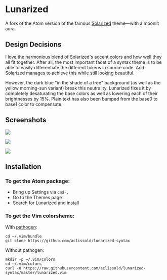 Lunarized
=========
A fork of the Atom version of the famous [Solarized] theme—with a moonlit aura.

Design Decisions
----------------

I love the harmonious blend of Solarized's accent colors and how well they all fit together.
After all, the most important facet of a syntax theme is to be able to easily differentiate
the different tokens in source code. And Solarized manages to achieve this while still
looking beautiful.

However, the dark blue "in the shade of a tree" background (as well as the yellow
morning-sun variant) break this neutrality. Lunarized fixes it by completely
desaturating the base colors as well as lowering each of their brightnesses by 15%.
Plain text has also been bumped from the base0 to base1 color to compensate.

Screenshots
-----------

![](https://dl.dropboxusercontent.com/u/82187473/Screenshots/Lunarized-Zsh.png)

![](https://dl.dropboxusercontent.com/u/82187473/Screenshots/Lunarized-CSS.png)

![](https://dl.dropboxusercontent.com/u/82187473/Screenshots/Lunarized-Vim.png)

Installation
------------

### To get the Atom package:

* Bring up Settings via `cmd-,`
* Go to the Themes page
* Search for Lunarized and install

### To get the Vim colorsheme:

With [pathogen]:

    cd ~/.vim/bundle
    git clone https://github.com/aclissold/lunarized-syntax

Without pathogen:

    mkdir -p ~/.vim/colors
    cd ~/.vim/colors
    curl -O https://raw.githubusercontent.com/aclissold/lunarized-syntax/master/lunarized.vim


[Solarized]: http://ethanschoonover.com/solarized
[pathogen]: https://github.com/tpope/vim-pathogen
